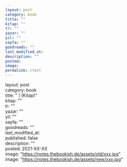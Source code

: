 ```yaml
---
layout: post
category: book
title: ""
kitap: ""
tr: ""
yazar: ""
yil: ""
sayfa: ""
goodreads: ""
last_modified_at: 
description: "" 
posted:
image: 
permalink: /text  
---
```


layout: post  
category: book  
title: " | (Kitap)"  
kitap: ""  
tr: ""  
yazar: ""  
yil: ""  
sayfa: ""  
goodreads: ""  
last_modified_at:  
published: false  
description: ""  
posted: 2021-XX-XX  
image: "https://notes.thebookish.de/assets/old/xxx.jpg"  
image: "https://notes.thebookish.de/assets/new/xxx.jpg"





